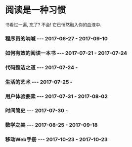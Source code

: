 # 阅读是一种习惯

书看过一遍, 忘了? 不会! 它已悄然融入你的血液中.

### 程序员的呐喊 --- 2017-06-27 - 2017-09-10

### 如何有效的阅读一本书 --- 2017-07-21 - 2017-07-24

### 代码整洁之道 --- 2017-07-24 -

### 生活的艺术 --- 2017-07-25 - 

### 用户体验要素 --- 2017-07-31 - 2017-08-02

### 时间简史 --- 2017-07-30 -

### 数学之美 --- 2017-08-25 - 2017-09-18

### 移动Web手册 --- 2017-10-23 - 2017-10-23